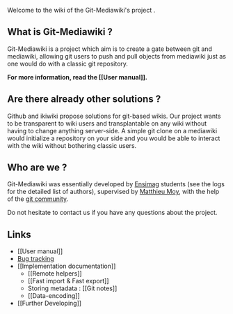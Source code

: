 Welcome to the wiki of the Git-Mediawiki's project .

## What is Git-Mediawiki ?

Git-Mediawiki is a project which aim is to create a gate between git and mediawiki, allowing git users to push and pull objects from mediawiki just as one would do with a classic git repository.

**For more information, read the [[User manual]].**

## Are there already other solutions ?

Github and ikiwiki propose solutions for git-based wikis. Our project wants to be transparent to wiki users and transplantable on any wiki without having to change anything server-side. A simple git clone on a mediawiki would initialize a repository on your side and you would be able to interact with the wiki without bothering classic users.

## Who are we ?

Git-Mediawiki was essentially developed by [Ensimag](http://ensimag.grenoble-inp.fr/) students (see the logs for the detailed list of authors), supervised  by [Matthieu Moy](https://matthieu-moy.fr/), with the help of the [git community](http://git.kernel.org/).

Do not hesitate to contact us if you have any questions about the project.

## Links

* [[User manual]]
* [Bug tracking](https://github.com/moy/Git-Mediawiki/issues)
* [[Implementation documentation]]
   * [[Remote helpers]]
   * [[Fast import & Fast export]]
   * Storing metadata : [[Git notes]]
   * [[Data-encoding]]
* [[Further Developing]]
